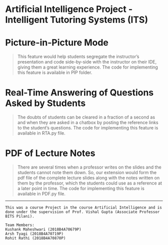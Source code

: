 # **Artificial Intelligence Project - Intelligent Tutoring Systems (ITS)**

# Picture-in-Picture Mode

> This feature would help students segregate the instructor’s presentation and code side-by-side with the instructor on their IDE, giving them a great learning experience. The code for implementing this feature is available in PIP folder.

# Real-Time Answering of Questions Asked by Students

> The doubts of students can be cleared in a fraction of a second as and when they are asked in a chatbox by posting the reference links to the student’s questions. The code for implementing this feature is available in RTA.py file.

# PDF of Lecture Notes

>There are several times when a professor writes on the slides and the students cannot note them down. So, our extension would form the pdf file of the complete lecture slides along with the notes written on them by the professor, which the students could use as a reference at a later point in time. The code for implementing this feature is available in PDF.py file.

---
```
This was a course Project in the course Artificial Intelligence and is done under the supervision of Prof. Vishal Gupta (Associate Professor BITS Pilani).

Team Members: 
Kushank Maheshwari (2018B4A70679P)
Arsh Tyagi (2018B4A70719P)
Rohit Rathi (2018B4A70870P)
```


